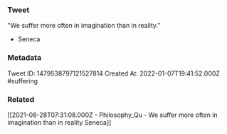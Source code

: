 ### Tweet
"We suffer more often in imagination than in reality."

- Seneca

### Metadata
Tweet ID: 1479538797121527814
Created At: 2022-01-07T19:41:52.000Z
#suffering

### Related
[[2021-08-28T07:31:08.000Z - Philosophy_Qu - We suffer more often in imagination than in reality Seneca]]




